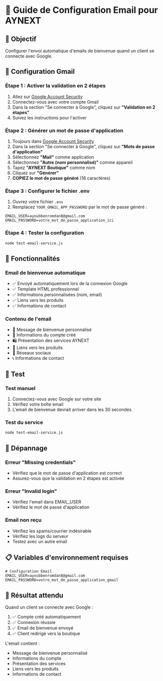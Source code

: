 # 📧 Guide de Configuration Email pour AYNEXT

## 🎯 Objectif
Configurer l'envoi automatique d'emails de bienvenue quand un client se connecte avec Google.

## 🔧 Configuration Gmail

### Étape 1 : Activer la validation en 2 étapes
1. Allez sur [Google Account Security](https://myaccount.google.com/security)
2. Connectez-vous avec votre compte Gmail
3. Dans la section "Se connecter à Google", cliquez sur **"Validation en 2 étapes"**
4. Suivez les instructions pour l'activer

### Étape 2 : Générer un mot de passe d'application
1. Toujours dans [Google Account Security](https://myaccount.google.com/security)
2. Dans la section "Se connecter à Google", cliquez sur **"Mots de passe d'application"**
3. Sélectionnez **"Mail"** comme application
4. Sélectionnez **"Autre (nom personnalisé)"** comme appareil
5. Tapez **"AYNEXT Boutique"** comme nom
6. Cliquez sur **"Générer"**
7. **COPIEZ le mot de passe généré** (16 caractères)

### Étape 3 : Configurer le fichier .env
1. Ouvrez votre fichier `.env`
2. Remplacez `YOUR_GMAIL_APP_PASSWORD` par le mot de passe généré :

```env
EMAIL_USER=ayoubbenromdan8@gmail.com
EMAIL_PASSWORD=votre_mot_de_passe_application_ici
```

### Étape 4 : Tester la configuration
```bash
node test-email-service.js
```

## 📧 Fonctionnalités

### Email de bienvenue automatique
- ✅ Envoyé automatiquement lors de la connexion Google
- ✅ Template HTML professionnel
- ✅ Informations personnalisées (nom, email)
- ✅ Liens vers les produits
- ✅ Informations de contact

### Contenu de l'email
- 🎉 Message de bienvenue personnalisé
- 📧 Informations du compte créé
- 🛍️ Présentation des services AYNEXT
- 🔗 Liens vers les produits
- 📱 Réseaux sociaux
- 📞 Informations de contact

## 🧪 Test

### Test manuel
1. Connectez-vous avec Google sur votre site
2. Vérifiez votre boîte email
3. L'email de bienvenue devrait arriver dans les 30 secondes

### Test du service
```bash
node test-email-service.js
```

## 🔧 Dépannage

### Erreur "Missing credentials"
- Vérifiez que le mot de passe d'application est correct
- Assurez-vous que la validation en 2 étapes est activée

### Erreur "Invalid login"
- Vérifiez l'email dans EMAIL_USER
- Vérifiez le mot de passe d'application

### Email non reçu
- Vérifiez les spams/courrier indésirable
- Vérifiez les logs du serveur
- Testez avec un autre email

## 📋 Variables d'environnement requises

```env
# Configuration Email
EMAIL_USER=ayoubbenromdan8@gmail.com
EMAIL_PASSWORD=votre_mot_de_passe_application_gmail
```

## 🎉 Résultat attendu

Quand un client se connecte avec Google :
1. ✅ Compte créé automatiquement
2. ✅ Connexion réussie
3. ✅ Email de bienvenue envoyé
4. ✅ Client redirigé vers la boutique

L'email contient :
- Message de bienvenue personnalisé
- Informations du compte
- Présentation des services
- Liens vers les produits
- Informations de contact
